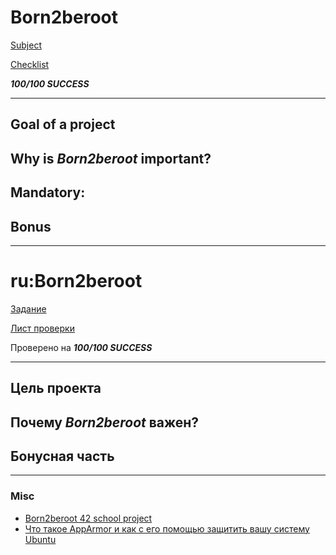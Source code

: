 # Born2beroot
[Subject](https://cdn.intra.42.fr/pdf/pdf/49240/en.subject.pdf)

[Checklist](https://github.com/mharriso/school21-checklists/blob/master/ng_1_born2beroot.pdf)

***100/100 SUCCESS***

---

## Goal of a project



## Why is *Born2beroot* important?



## Mandatory:

  

## Bonus


---
# ru:Born2beroot

[Задание](https://cdn.intra.42.fr/pdf/pdf/49240/en.subject.pdf)

[Лист проверки](https://github.com/mharriso/school21-checklists/blob/master/ng_1_born2beroot.pdf)

Проверено на ***100/100 SUCCESS***

---

## Цель проекта



## Почему *Born2beroot* важен?



## Бонусная часть



--- 

### Misc

- [Born2beroot 42 school project](https://baigal.medium.com/born2beroot-e6e26dfb50ac)
- [Что такое AppArmor и как с его помощью защитить вашу систему Ubuntu](http://rus-linux.net/MyLDP/sec/apparmor.html)
